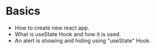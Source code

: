 # Basics

- How to create new react app.
- What is useState Hook and how it is used.
- An alert is showing and hiding using "useState" Hook.
